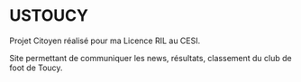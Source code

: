 # USTOUCY

Projet Citoyen réalisé pour ma Licence RIL au CESI.

Site permettant de communiquer les news, résultats, classement du club de foot de Toucy.
